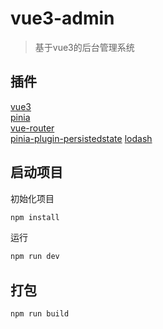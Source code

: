 # vue3-admin

> 基于vue3的后台管理系统

## 插件

[vue3](https://cn.vuejs.org/)  
[pinia](https://pinia.vuejs.org/zh/)  
[vue-router](https://router.vuejs.org/zh/)  
[pinia-plugin-persistedstate](pinia-plugin-persistedstate) [lodash](https://www.lodashjs.com/)

## 启动项目

初始化项目

```sh
npm install
```

运行

```sh
npm run dev
```

## 打包

```sh
npm run build
```
